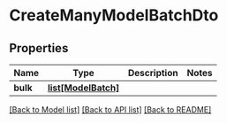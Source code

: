 # CreateManyModelBatchDto

## Properties
Name | Type | Description | Notes
------------ | ------------- | ------------- | -------------
**bulk** | [**list[ModelBatch]**](ModelBatch.md) |  | 

[[Back to Model list]](../README.md#documentation-for-models) [[Back to API list]](../README.md#documentation-for-api-endpoints) [[Back to README]](../README.md)

